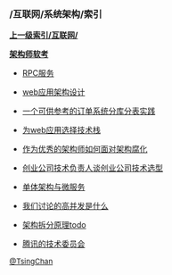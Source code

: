 ### /互联网/系统架构/索引


**[上一级索引/互联网/](/互联网/)**

**[架构师软考](/互联网/系统架构/架构师软考/)**

- [RPC服务](/互联网/系统架构/RPC服务)

- [web应用架构设计](/互联网/系统架构/web应用架构设计)

- [一个可供参考的订单系统分库分表实践](/互联网/系统架构/一个可供参考的订单系统分库分表实践)

- [为web应用选择技术栈](/互联网/系统架构/为web应用选择技术栈)

- [作为优秀的架构师如何面对架构腐化](/互联网/系统架构/作为优秀的架构师如何面对架构腐化)

- [创业公司技术负责人谈创业公司技术选型](/互联网/系统架构/创业公司技术负责人谈创业公司技术选型)

- [单体架构与微服务](/互联网/系统架构/单体架构与微服务)

- [我们讨论的高并发是什么](/互联网/系统架构/我们讨论的高并发是什么)

- [架构拆分原理todo](/互联网/系统架构/架构拆分原理todo)

- [腾讯的技术委员会](/互联网/系统架构/腾讯的技术委员会)


<font size=2 color='grey'> [@TsingChan](https://github.com/tsingchan) </font>

